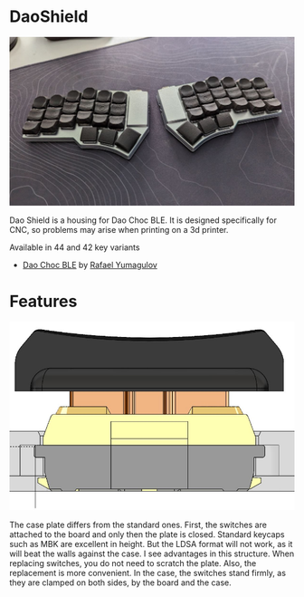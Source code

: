 # DaoShield
![Dao Shield](pics/DaoShield.JPG)

Dao Shield is a housing for Dao Choc BLE. It is designed specifically for CNC, so problems may arise when printing on a 3d printer.

Available in 44 and 42 key variants

- [Dao Choc BLE](https://github.com/yumagulovrn/dao-choc-ble) by [Rafael Yumagulov](https://github.com/yumagulovrn) 


# Features
![Dao Shield](pics/0.2.jpg)

The case plate differs from the standard ones. First, the switches are attached to the board and only then the plate is closed. Standard keycaps such as MBK are excellent in height. But the LDSA format will not work, as it will beat the walls against the case.
I see advantages in this structure. When replacing switches, you do not need to scratch the plate. Also, the replacement is more convenient. 
In the case, the switches stand firmly, as they are clamped on both sides, by the board and the case.
